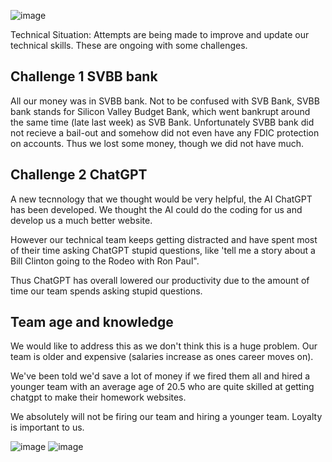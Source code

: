 ![image](https://user-images.githubusercontent.com/4366342/225789024-ee3958ec-65e0-439c-89ec-48c24594b5ad.png)

Technical Situation:  Attempts are being made to improve and update our technical skills.  These are ongoing with some challenges.

## Challenge 1 SVBB bank

All our money was in SVBB bank.  Not to be confused with SVB Bank, SVBB bank stands for Silicon Valley Budget Bank, which went bankrupt around the same time (late last week) as SVB Bank.
Unfortunately SVBB bank did not recieve a bail-out and somehow did not even have any FDIC protection on accounts.  Thus we lost some money, though we did not have much.

## Challenge 2 ChatGPT

A new tecnnology that we thought would be very helpful, the AI ChatGPT has been developed.  We thought the AI could do the coding for us and develop us a much better website. 

However our technical team keeps getting distracted and have spent most of their time asking ChatGPT stupid questions, like 'tell me a story about a Bill Clinton going to the Rodeo with Ron Paul". 

Thus ChatGPT has overall lowered our productivity due to the amount of time our team spends asking stupid questions.

## Team age and knowledge

We would like to address this as we don't think this is a huge problem.  Our team is older and expensive (salaries increase as ones career moves on).  

We've been told we'd save a lot of money if we fired them all and hired a younger team with an average age of 20.5 who are quite skilled at getting chatgpt to make their homework websites.

We absolutely will not be firing our team and hiring a younger team.  Loyalty is important to us. 

![image](https://user-images.githubusercontent.com/4366342/225787289-812b64d3-66ff-4dc2-8306-0c54b603f68d.png)  ![image](https://user-images.githubusercontent.com/4366342/225787632-ad063e5b-110f-4534-b181-75db3924d4d7.png)
